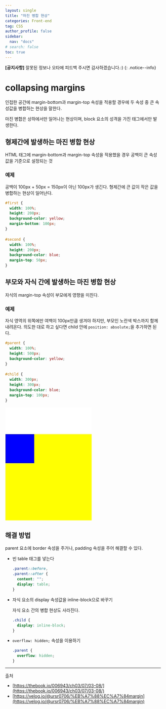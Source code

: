 ```yaml
---
layout: single
title: "마진 병합 현상"
categories: Front-end
tag: CSS
author_profile: false
sidebar:
  nav: "docs"
# search: false
toc: true
---
```


**[공지사항]** 잘못된 정보나 오타에 피드백 주시면 감사하겠습니다.:)
{: .notice--info}

# collapsing margins

인접한 공간에 margin-bottom과 margin-top 속성을 적용할 경우에 두 속성 중 큰 속성값을 병합하는 현상을 말한다.

마진 병합은 상하에서만 일어나는 현상이며, block 요소의 성격을 가진 태그에서만 발생한다.

## 형제간에 발생하는 마진 병합 현상

HTML 태그에 margin-bottom과 margin-top 속성을 적용했을 경우 공백이 큰 속성값을 기준으로 설정되는 것

### 예제

공백이 100px + 50px = 150px이 아닌 100px가 생긴다. 형제간에 큰 값이 작은 값을 병합하는 현상이 일어난다.

```css
#first {
  width: 100%;
  height: 200px;
  background-color: yellow;
  margin-bottom: 100px;
}

#second {
  width: 100%;
  height: 200px;
  background-color: blue;
  margin-top: 50px;
}
```

## 부모와 자식 간에 발생하는 마진 병합 현상

자식의 margin-top 속성이 부모에게 영향을 미친다.

### 예제

자식 영역의 위쪽에만 여백이 100px만큼 생겨야 하지만, 부모인 노란색 박스까지 함께 내려온다. 의도한 대로 하고 싶다면 child 안에 `position: absolute;`을 추가하면 된다.

```css
#parent {
  width: 100%;
  height: 500px;
  background-color: yellow;
}

#child {
  width: 300px;
  height: 300px;
  background-color: blue;
  margin-top: 100px;
}
```

![collapsing margins](../assets/images/2022-07-27/collapsing-margins.jpg)

## 해결 방법

parent 요소에 border 속성을 주거나, padding 속성을 주어 해결할 수 있다.

- 빈 table 태그를 넣는다

  ```css
  .parent::before,
  .parent::after {
    content: "";
    display: table;
  }
  ```

- 자식 요소의 display 속성값을 inline-block으로 바꾸기

  자식 요소 간의 병합 현상도 사라진다.

  ```css
  .child {
    display: inline-block;
  }
  ```

- `overflow: hidden;` 속성을 이용하기

  ```css
  .parent {
    overflow: hidden;
  }
  ```

---

출처

- [https://thebook.io/006943/ch03/07/03-08/](https://thebook.io/006943/ch03/07/03-08/)
- [https://velog.io/@ursr0706/%EB%A7%88%EC%A7%84margin](https://velog.io/@ursr0706/%EB%A7%88%EC%A7%84margin)
